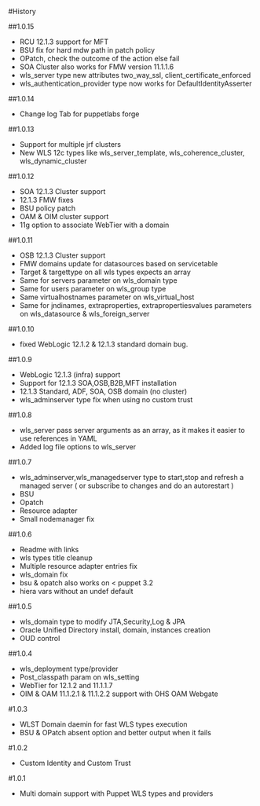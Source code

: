 #History

##1.0.15
- RCU 12.1.3 support for MFT 
- BSU fix for hard mdw path in patch policy
- OPatch, check the outcome of the action else fail
- SOA Cluster also works for FMW version 11.1.1.6
- wls_server type new attributes two_way_ssl, client_certificate_enforced 
- wls_authentication_provider type now works for DefaultIdentityAsserter

##1.0.14
- Change log Tab for puppetlabs forge

##1.0.13 
- Support for multiple jrf clusters
- New WLS 12c types like wls_server_template, wls_coherence_cluster, wls_dynamic_cluster

##1.0.12
- SOA 12.1.3 Cluster support
- 12.1.3 FMW fixes
- BSU policy patch
- OAM & OIM cluster support
- 11g option to associate WebTier with a domain

##1.0.11
- OSB 12.1.3 Cluster support
- FMW domains update for datasources based on servicetable
- Target & targettype on all wls types expects an array
- Same for servers parameter on wls_domain type
- Same for users parameter on wls_group type
- Same virtualhostnames parameter on wls_virtual_host
- Same for jndinames, extraproperties, extrapropertiesvalues parameters on wls_datasource & wls_foreign_server 

##1.0.10 
- fixed WebLogic 12.1.2 & 12.1.3 standard domain bug.

##1.0.9 
- WebLogic 12.1.3 (infra) support
- Support for 12.1.3 SOA,OSB,B2B,MFT installation
- 12.1.3 Standard, ADF, SOA, OSB domain (no cluster) 
- wls_adminserver type fix when using no custom trust

##1.0.8 
- wls_server pass server arguments as an array, as it makes it easier to use references in YAML
- Added log file options to wls_server 

##1.0.7
- wls_adminserver,wls_managedserver type to start,stop and refresh a managed server ( or subscribe to changes and do an autorestart )
- BSU
- Opatch
- Resource adapter
- Small nodemanager fix 

##1.0.6
- Readme with links
- wls types title cleanup
- Multiple resource adapter entries fix
- wls_domain fix
- bsu & opatch also works on < puppet 3.2
- hiera vars without an undef default

##1.0.5
- wls_domain type to modify JTA,Security,Log & JPA 
- Oracle Unified Directory install, domain, instances creation
- OUD control

##1.0.4 
- wls_deployment type/provider
- Post_classpath param on wls_setting
- WebTier for 12.1.2 and 11.1.1.7
- OIM & OAM 11.1.2.1 & 11.1.2.2 support with OHS OAM Webgate

#1.0.3 
- WLST Domain daemin for fast WLS types execution
- BSU & OPatch absent option and better output when it fails

#1.0.2
- Custom Identity and Custom Trust

#1.0.1
- Multi domain support with Puppet WLS types and providers
